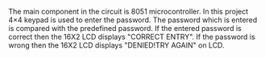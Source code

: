 The main component in the circuit is 8051 microcontroller. In this project 4×4 keypad is used to enter the password. The password which is entered is compared with the predefined password. If the entered password is correct then the 16X2 LCD displays "CORRECT ENTRY". If the password is wrong then the 16X2 LCD displays "DENIED!TRY AGAIN" on LCD.
